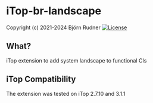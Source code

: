 # iTop-br-landscape

Copyright (c) 2021-2024 Björn Rudner
[![License](https://img.shields.io/github/license/rudnerbjoern/iTop-br-landscape)](https://github.com/rudnerbjoern/iTop-br-landscape/blob/main/LICENSE)

## What?

iTop extension to add system landscape to functional CIs

## iTop Compatibility

The extension was tested on iTop 2.7.10 and 3.1.1
